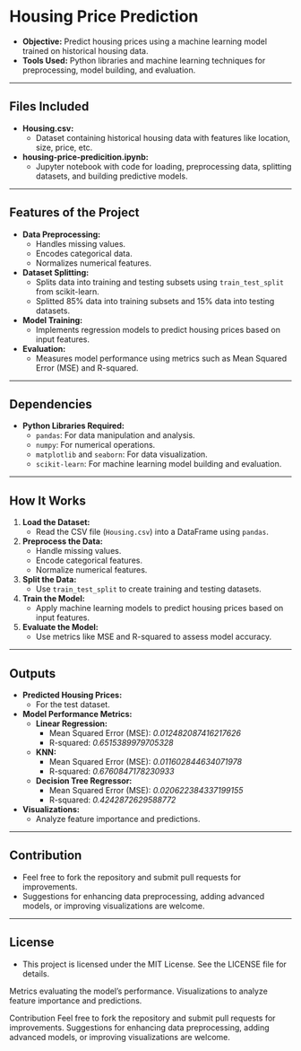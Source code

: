 # Housing Price Prediction

- **Objective:** Predict housing prices using a machine learning model trained on historical housing data.
- **Tools Used:** Python libraries and machine learning techniques for preprocessing, model building, and evaluation.

---

## Files Included

- **Housing.csv:**
  - Dataset containing historical housing data with features like location, size, price, etc.
- **housing-price-predicition.ipynb:**
  - Jupyter notebook with code for loading, preprocessing data, splitting datasets, and building predictive models.

---

## Features of the Project

- **Data Preprocessing:**
  - Handles missing values.
  - Encodes categorical data.
  - Normalizes numerical features.
- **Dataset Splitting:**
  - Splits data into training and testing subsets using `train_test_split` from scikit-learn.
  - Splitted 85% data into training subsets and 15% data into testing datasets.
- **Model Training:**
  - Implements regression models to predict housing prices based on input features.
- **Evaluation:**
  - Measures model performance using metrics such as Mean Squared Error (MSE) and R-squared.

---

## Dependencies

- **Python Libraries Required:**
  - `pandas`: For data manipulation and analysis.
  - `numpy`: For numerical operations.
  - `matplotlib` and `seaborn`: For data visualization.
  - `scikit-learn`: For machine learning model building and evaluation.

---

## How It Works

1. **Load the Dataset:**
   - Read the CSV file (`Housing.csv`) into a DataFrame using `pandas`.
2. **Preprocess the Data:**
   - Handle missing values.
   - Encode categorical features.
   - Normalize numerical features.
3. **Split the Data:**
   - Use `train_test_split` to create training and testing datasets.
4. **Train the Model:**
   - Apply machine learning models to predict housing prices based on input features.
5. **Evaluate the Model:**
   - Use metrics like MSE and R-squared to assess model accuracy.

---

## Outputs

- **Predicted Housing Prices:**
  - For the test dataset.
- **Model Performance Metrics:**
  - **Linear Regression:**
    - Mean Squared Error (MSE): *0.012482087416217626*
    - R-squared: *0.6515389979705328*
  - **KNN:**
    - Mean Squared Error (MSE): *0.011602844634071978*
    - R-squared: *0.6760847178230933*
  - **Decision Tree Regressor:**
    - Mean Squared Error (MSE): *0.020622384337199155*
    - R-squared: *0.4242872629588772*
- **Visualizations:**
  - Analyze feature importance and predictions.

---

## Contribution

- Feel free to fork the repository and submit pull requests for improvements.
- Suggestions for enhancing data preprocessing, adding advanced models, or improving visualizations are welcome.

---

## License

- This project is licensed under the MIT License. See the LICENSE file for details.


Metrics evaluating the model’s performance.
Visualizations to analyze feature importance and predictions.

Contribution
Feel free to fork the repository and submit pull requests for improvements. Suggestions for enhancing data preprocessing, adding advanced models, or improving visualizations are welcome.
